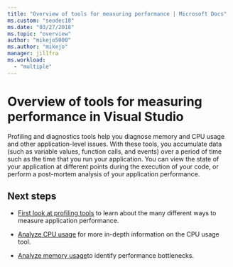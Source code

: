 ```yaml
---
title: "Overview of tools for measuring performance | Microsoft Docs"
ms.custom: "seodec18"
ms.date: "03/27/2018"
ms.topic: "overview"
author: "mikejo5000"
ms.author: "mikejo"
manager: jillfra
ms.workload: 
  - "multiple"
---
```


# Overview of tools for measuring performance in Visual Studio

Profiling and diagnostics tools help you diagnose memory and CPU usage and other application-level issues. With these tools, you accumulate data (such as variable values, function calls, and events) over a period of time such as the time that you run your application. You can view the state of your application at different points during the execution of your code, or perform a post-mortem analysis of your application performance.

## Next steps

* [First look at profiling tools](../profiling/profiling-feature-tour.md) to learn about the many different ways to measure application performance.

* [Analyze CPU usage](../profiling/cpu-usage.md) for more in-depth information on the CPU usage tool.

* [Analyze memory usage](../profiling/memory-usage.md)to identify performance bottlenecks. 
